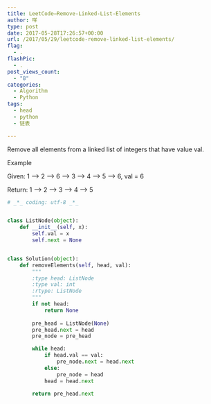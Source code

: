 ```yaml
---
title: LeetCode–Remove-Linked-List-Elements
author: 咩
type: post
date: 2017-05-28T17:26:57+00:00
url: /2017/05/29/leetcode-remove-linked-list-elements/
flag:
  - .
flashPic:
  - .
post_views_count:
  - "8"
categories:
  - Algorithm
  - Python
tags:
  - head
  - python
  - 链表

---
```

Remove all elements from a linked list of integers that have value val.

Example
  
Given: 1 &#8211;> 2 &#8211;> 6 &#8211;> 3 &#8211;> 4 &#8211;> 5 &#8211;> 6, val = 6
  
Return: 1 &#8211;> 2 &#8211;> 3 &#8211;> 4 &#8211;> 5

```python
# _*_ coding: utf-8 _*_


class ListNode(object):
    def __init__(self, x):
        self.val = x
        self.next = None


class Solution(object):
    def removeElements(self, head, val):
        """
        :type head: ListNode
        :type val: int
        :rtype: ListNode
        """
        if not head:
            return None
                
        pre_head = ListNode(None)
        pre_head.next = head
        pre_node = pre_head

        while head:
            if head.val == val:
                pre_node.next = head.next
            else:
                pre_node = head
            head = head.next

        return pre_head.next
```
